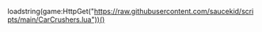 loadstring(game:HttpGet("https://raw.githubusercontent.com/saucekid/scripts/main/CarCrushers.lua"))()

